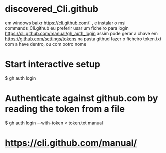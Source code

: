 # discovered_Cli.github
em windows baixr https://cli.github.com/´ , e instalar o msi
 commands_Cli.github
 eu preferir usar um ficheiro para login  https://cli.github.com/manual/gh_auth_login
 assim pode gerar a chave em https://github.com/settings/tokens
 na pasta githud fazer o ficheiro token.txt com a have dentro, ou com ootro nome
 # Start interactive setup
$ gh auth login

# Authenticate against github.com by reading the token from a file
$ gh auth login --with-token < token.txt
manual
# https://cli.github.com/manual/
